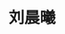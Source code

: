 ---
# Display name
title: 刘晨曦

# Full name (for SEO)
first_name: Chenxi
last_name: Liu

# Username (this should match the folder name)
authors:
  - Chenxi Liu

# Is this the primary user of the site?
superuser: false

index: "Master2302"

# Role/position
role: 2023硕士生

# Organizations/Affiliations
organizations:
  - name: Ocean University of China
    url: 'https://www.ouc.edu.cn/'

# Short bio (displayed in user profile at end of posts)
# bio: My research interests include distributed robotics, mobile computing and programmable matter.

# interests:
#   - 异常轨迹检测
  # - Computational Linguistics
  # - Information Retrieval

# education:
#   courses:
#     - course: PhD in Artificial Intelligence
#       institution: Stanford University
#       year: 2012
#     - course: MEng in Artificial Intelligence
#       institution: Massachusetts Institute of Technology
#       year: 2009
#     - course: BSc in Artificial Intelligence
#       institution: Massachusetts Institute of Technology
#       year: 2008

# Social/Academic Networking
# For available icons, see: https://docs.hugoblox.com/getting-started/page-builder/#icons
#   For an email link, use "fas" icon pack, "envelope" icon, and a link in the
#   form "mailto:your-email@example.com" or "#contact" for contact widget.
social:
  - icon: envelope
    icon_pack: fas
    link: 'mailto:2374363919@qq.com'
  # - icon: cv
  #   icon_pack: ai
  #   link: https://yuyanwei.github.io/index.html
  # - icon: google-scholar
  #   icon_pack: ai
  #   link: https://scholar.google.co.uk/citations?user=sIwtMXoAAAAJ
  # - icon: github
  #   icon_pack: fab
  #   link: https://github.com/
# Link to a PDF of your resume/CV from the About widget.
# To enable, copy your resume/CV to `static/files/cv.pdf` and uncomment the lines below.
# - icon: cv
#   icon_pack: ai
#   link: files/cv.pdf

# Enter email to display Gravatar (if Gravatar enabled in Config)
email: '2374363919@qq.com'

# Organizational groups that you belong to (for People widget)
#   Set this to `[]` or comment out if you are not using People widget.
user_groups:
  - 硕士生
---